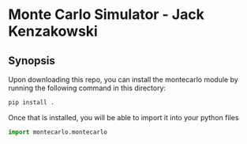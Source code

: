 # Monte Carlo Simulator - Jack Kenzakowski

## Synopsis

Upon downloading this repo, you can install the montecarlo module by running the following command in this directory:

```bash
pip install .
```

Once that is installed, you will be able to import it into your python files

```python
import montecarlo.montecarlo
```